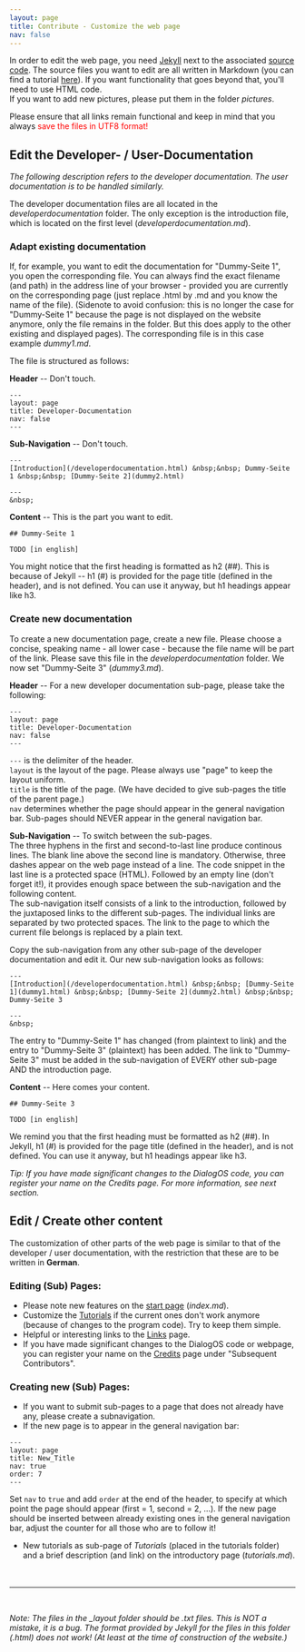 ```yaml
---
layout: page
title: Contribute - Customize the web page
nav: false
---
```


In order to edit the web page, you need [Jekyll](https://jekyllrb.com/) next to the associated [source code](TODO). The source files you want 
to edit are all written in Markdown (you can find a tutorial [here](https://github.com/adam-p/markdown-here/wiki/Markdown-Cheatsheet)). 
If you want functionality that goes beyond that, you'll need to use HTML code.  
If you want to add new pictures, please put them in the folder *pictures*.

Please ensure that all links remain functional and keep in mind that you always <span style="color:red">save the files in UTF8 format!</span>

## Edit the Developer- / User-Documentation
*The following description refers to the developer documentation. The user documentation is to be handled similarly.*

The developer documentation files are all located in the *developerdocumentation* folder. The only exception is the introduction file, 
which is located on the first level (*developerdocumentation.md*).

### Adapt existing documentation
If, for example, you want to edit the documentation for "Dummy-Seite 1", you open the corresponding file. You can always find the exact filename 
(and path) in the address line of your browser - provided you are currently on the corresponding page (just replace .html by .md and you know the name of the file). 
(Sidenote to avoid confusion: this is no longer the case for "Dummy-Seite 1" because the page is not displayed on the website anymore, only the file remains in the folder.
 But this does apply to the other existing and displayed pages). 
 The corresponding file is in this case example *dummy1.md*. 

The file is structured as follows:

**Header** -- Don't touch. 
```
---
layout: page
title: Developer-Documentation
nav: false
---
```

**Sub-Navigation** -- Don't touch. 
```
---
[Introduction](/developerdocumentation.html) &nbsp;&nbsp; Dummy-Seite 1 &nbsp;&nbsp; [Dummy-Seite 2](dummy2.html) 

---
&nbsp;

```

**Content** -- This is the part you want to edit.
```
## Dummy-Seite 1

TODO [in english]
```
You might notice that the first heading is formatted as h2 (##). This is because of Jekyll -- h1 (#) is provided for the page title (defined in the header), and is not defined. You can use it anyway, but h1 headings appear like h3.


### Create new documentation
To create a new documentation page, create a new file. Please choose a concise, speaking name - all lower case - because the file name will be part of the link. Please save this file in the *developerdocumentation* folder. We now set "Dummy-Seite 3" (*dummy3.md*).

**Header** -- For a new developer documentation sub-page, please take the following:
```
---
layout: page
title: Developer-Documentation
nav: false
---
```
`---` is the delimiter of the header.  
`layout` is the layout of the page. Please always use "page" to keep the layout uniform.  
`title` is the title of the page. (We have decided to give sub-pages the title of the parent page.)  
`nav` determines whether the page should appear in the general navigation bar. Sub-pages should NEVER appear in the general navigation bar.

**Sub-Navigation** -- To switch between the sub-pages.  
The three hyphens in the first and second-to-last line produce continous lines. The blank line above the second line is mandatory. Otherwise, three dashes appear on the web page instead of a line. The code snippet in the last line is a protected space (HTML). Followed by an empty line (don't forget it!), it provides enough space between the sub-navigation and the following content.  
The sub-navigation itself consists of a link to the introduction, followed by the juxtaposed links to the different sub-pages. 
The individual links are separated by two protected spaces. The link to the page to which the current file belongs is replaced by a plain text.

Copy the sub-navigation from any other sub-page of the developer documentation and edit it. Our new sub-navigation looks as follows:
```
---
[Introduction](/developerdocumentation.html) &nbsp;&nbsp; [Dummy-Seite 1](dummy1.html) &nbsp;&nbsp; [Dummy-Seite 2](dummy2.html) &nbsp;&nbsp; Dummy-Seite 3

---
&nbsp;

```
The entry to "Dummy-Seite 1" has changed (from plaintext to link) and the entry to "Dummy-Seite 3" (plaintext) has been added. 
The link to "Dummy-Seite 3" must be added in the sub-navigation of EVERY other sub-page AND the introduction page.

**Content** -- Here comes your content.
```
## Dummy-Seite 3

TODO [in english]
```
We remind you that the first heading must be formatted as h2 (##). In Jekyll, h1 (#) is provided for the page title (defined in the header), and is not defined. You can use it anyway, but h1 headings appear like h3.

*Tip: If you have made significant changes to the DialogOS code, you can register your name on the Credits page. For more information, see next section.*

<a id="other_content">

## Edit / Create other content
The customization of other parts of the web page is similar to that of the developer / user documentation, with the restriction that these are to be written in **German**. 

### Editing (Sub) Pages:
* Please note new features on the [start page](index.html#neu) (*index.md*).
* Customize the [Tutorials](tutorials.html) if the current ones don't work anymore (because of changes to the program code). Try to keep them simple.
* Helpful or interesting links to the [Links](links.html) page.
* If you have made significant changes to the DialogOS code or webpage, you can register your name on the [Credits](credits.html) page under "Subsequent Contributors".

### Creating new (Sub) Pages:
* If you want to submit sub-pages to a page that does not already have any, please create a subnavigation. 
* If the new page is to appear in the general navigation bar:
```
---
layout: page
title: New_Title
nav: true
order: 7
---
```
Set `nav` to `true` and add `order` at the end of the header, to specify at which point the page should appear (first = 1, second = 2, ...). If the new page should be inserted between already existing ones in the general navigation bar, adjust the counter for all those who are to follow it!
* New tutorials as sub-page of *Tutorials* (placed in the tutorials folder) and a brief description (and link) on the 
introductory page (*tutorials.md*).  
&nbsp;  
&nbsp;


---

&nbsp;

*Note: The files in the _layout folder should be .txt files. This is NOT a mistake, it is a bug. The format provided by Jekyll for the files 
in this folder (.html) does not work! (At least at the time of construction of the website.)*
